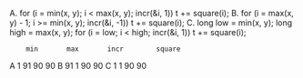 A.
  for (i = min(x, y); i < max(x, y); incr(&i, 1))
    t += square(i);
B.
  for (i = max(x, y) - 1; i >= min(x, y); incr(&i, -1))
    t += square(i);
C.
  long low = min(x, y);
  long high = max(x, y);
  for (i = low; i < high; incr(&i, 1))
    t += square(i);

        min       max       incr        square
A       1         91         90           90
B       91        1          90           90
C       1         1          90           90
